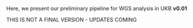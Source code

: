 Here, we present our preliminary pipeline for WGS analysis in UKB **v0.01**

THIS IS NOT A FINAL VERSION - UPDATES COMING
